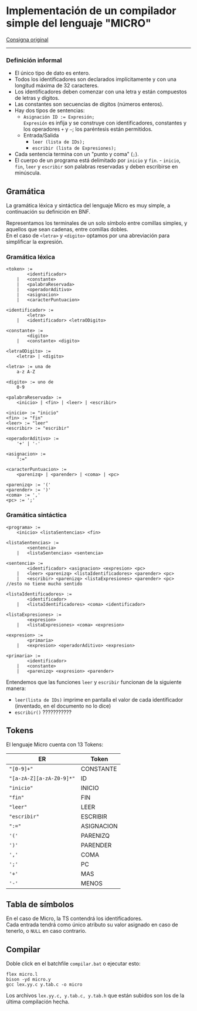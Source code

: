 # Implementación de un compilador simple del lenguaje "MICRO"

[Consigna original](https://www.campusvirtual.frba.utn.edu.ar/especialidad/pluginfile.php/279745/mod_resource/content/1/COMPILACION%20PARTE%201.pdf)

<hr>

### Definición informal

- El único tipo de dato es entero.
- Todos los identificadores son declarados implícitamente y con una longitud máxima de 32 caracteres.
- Los identificadores deben comenzar con una letra y están compuestos de letras y dígitos.
- Las constantes son secuencias de dígitos (números enteros).
- Hay dos tipos de sentencias:
	- `Asignación ID := Expresión;`  
	  `Expresión` es infija y se construye con identificadores, constantes y los operadores `+` y `–`; los paréntesis están permitidos.
	- Entrada/Salida
		- `leer (lista de IDs);`
		- `escribir (lista de Expresiones);`
- Cada sentencia termina con un "punto y coma" (`;`).
- El cuerpo de un programa está delimitado por `inicio` y `fin`. - `inicio`, `fin`, `leer` y `escribir` son palabras reservadas y deben escribirse en minúscula.

## Gramática

La gramática léxica y sintáctica del lenguaje Micro es muy simple, a continuación su definición en BNF.  

Representamos los terminales de un solo símbolo entre comillas simples, y aquellos que sean cadenas, entre comillas dobles.  
En el caso de `<letra>` y `<digito>` optamos por una abreviación para simplificar la expresión.

### Gramática léxica

```ebnf
<token> :=
		<identificador>
	| 	<constante>
	|	<palabraReservada>
	|	<operadorAditivo>
	|	<asignacion>
	|	<caracterPuntuacion>

<identificador> :=
		<letra>
	|	<identificador> <letraODigito>

<constante> :=
		<digito>
	|	<constante> <digito>

<letraODigito> :=
	<letra> | <digito>

<letra> := una de
	a-z A-Z

<digito> := uno de
	0-9

<palabraReservada> :=
	<inicio> | <fin> | <leer> | <escribir>

<inicio> := "inicio"
<fin> := "fin"
<leer> := "leer"
<escribir> := "escribir"

<operadorAditivo> :=
	'+' | '-'

<asignacion> :=
	":="

<caracterPuntuacion> :=
	<parenizq> | <parender> | <coma> | <pc>

<parenizq> := '('
<parender> := ')'
<coma> := ','
<pc> := ';'
```

### Gramática sintáctica

```ebnf
<programa> :=
	<inicio> <listaSentencias> <fin>

<listaSentencias> :=
		<sentencia>
	|	<listaSentencias> <sentencia>

<sentencia> :=
		<identificador> <asignacion> <expresion> <pc>
	| 	<leer> <parenizq> <listaIdentificadores> <parender> <pc>
	|	<escribir> <parenizq> <listaExpresiones> <parender> <pc> //esto no tiene mucho sentido

<listaIdentificadores> :=
		<identificador>
	|	<listaIdentificadores> <coma> <identificador>

<listaExpresiones> :=
		<expresion>
	|	<listaExpresiones> <coma> <expresion>

<expresion> :=
		<primaria>
	|	<expresion> <operadorAditivo> <expresion>

<primaria> :=
		<identificador>
	|	<constante>
	|	<parenizq> <expresion> <parender>
```

Entendemos que las funciones `leer` y `escribir` funcionan de la siguiente manera:

- `leer(lista de IDs)` imprime en pantalla el valor de cada identificador (inventado, en el documento no lo dice)
- `escribir()` ???????????

## Tokens

El lenguaje Micro cuenta con 13 Tokens:

| ER                       | Token      |
|--------------------------|------------|
| `"[0-9]+"`               | CONSTANTE  |
| `"[a-zA-Z][a-zA-Z0-9]*"` | ID         |
| `"inicio"`               | INICIO     |
| `"fin"`                  | FIN        |
| `"leer"`                 | LEER       |
| `"escribir"`             | ESCRIBIR   |
| `":="`                   | ASIGNACION |
| `'('`                    | PARENIZQ   |
| `')'`                    | PARENDER   |
| `','`                    | COMA       |
| `';'`                    | PC         |
| `'+'`                    | MAS        |
| `'-'`                    | MENOS      |

## Tabla de símbolos

En el caso de Micro, la TS contendrá los identificadores.  
Cada entrada tendrá como único atributo su valor asignado en caso de tenerlo, o `NULL` en caso contrario.

## Compilar

Doble click en el batchfile `compilar.bat` o ejecutar esto:

```
flex micro.l
bison -yd micro.y
gcc lex.yy.c y.tab.c -o micro
```

Los archivos `lex.yy.c, y.tab.c, y.tab.h` que están subidos son los de la última compilación hecha.